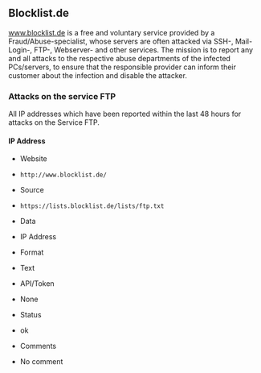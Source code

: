## Blocklist.de

www.blocklist.de is a free and voluntary service provided by a
Fraud/Abuse-specialist, whose servers are often attacked via SSH-, Mail-Login-,
FTP-, Webserver- and other services. 
The mission is to report any and all attacks to the respective abuse departments
of the infected PCs/servers, to ensure that the responsible provider can inform
their customer about the infection and disable the attacker. 

### Attacks on the service FTP

All IP addresses which have been reported within the last 48 hours for attacks
on the Service FTP.

#### IP Address
>
* Website
 - `http://www.blocklist.de/`
* Source
 - `https://lists.blocklist.de/lists/ftp.txt`
* Data
 - IP Address
* Format
 - Text
* API/Token
 - None
* Status
 - ok
* Comments
 - No comment
